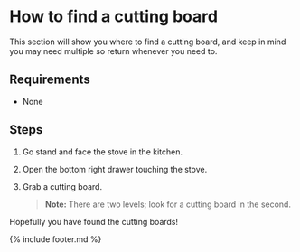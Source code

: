 # How to find a cutting board

This section will show you where to find a cutting board, and keep in mind you may need multiple so return whenever you need to.

## Requirements

- None

## Steps

1. Go stand and face the stove in the kitchen.
2. Open the bottom right drawer touching the stove.
3. Grab a cutting board.

	> **Note:** There are two levels; look for a cutting board in the second.

Hopefully you have found the cutting boards! 

{% include footer.md %}
